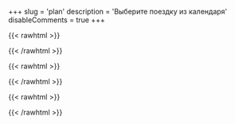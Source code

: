 +++
slug = 'plan'
description = 'Выберите поездку из календаря'
disableComments = true
+++

{{< rawhtml >}}
<script src="https://apps.elfsight.com/p/platform.js" defer></script>
<div class="elfsight-app-0287f7ef-51e1-4a9c-af07-8b9992310ab8"></div>
{{< /rawhtml >}}

{{< rawhtml >}}
<div data-tockify-component="calendar" data-tockify-calendar="testcalendar1111tqtq">
</div>
<script data-cfasync="false" data-tockify-script="embed" src="https://public.tockify.com/browser/embed.js">
</script>
{{< /rawhtml >}}


{{< rawhtml >}}
<div data-tockify-component="mini" data-tockify-calendar="testcalendar1111tqtq">
</div>
<script data-cfasync="false" data-tockify-script="embed" src="https://public.tockify.com/browser/embed.js">
</script>
{{< /rawhtml >}}




